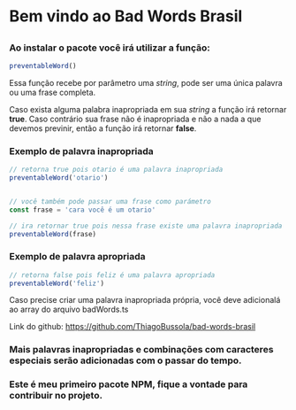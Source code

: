 # Bem vindo ao Bad Words Brasil

##


### Ao instalar o pacote você irá utilizar a função:
```js
preventableWord()
```

Essa função recebe por parâmetro uma _string_, pode ser uma única palavra ou uma frase completa.

Caso exista alguma palabra inapropriada em sua _string_ a função irá retornar **true**. Caso contrário sua frase não é inapropriada e não a nada a que devemos previnir, então a função irá retornar **false**.


### Exemplo de palavra inapropriada

```js
// retorna true pois otario é uma palavra inapropriada
preventableWord('otario')


// você também pode passar uma frase como parámetro
const frase = 'cara você é um otario'

// ira retornar true pois nessa frase existe uma palavra inapropriada
preventableWord(frase)
```

### Exemplo de palavra apropriada

```js
// retorna false pois feliz é uma palavra apropriada
preventableWord('feliz')
```


Caso precise criar uma palavra inapropriada própria, você deve adicionalá ao array do arquivo badWords.ts



Link do github: https://github.com/ThiagoBussola/bad-words-brasil


### Mais palavras inapropriadas e combinações com caracteres especiais serão adicionadas com o passar do tempo.

### Este é meu primeiro pacote NPM, fique a vontade para contribuir no projeto.